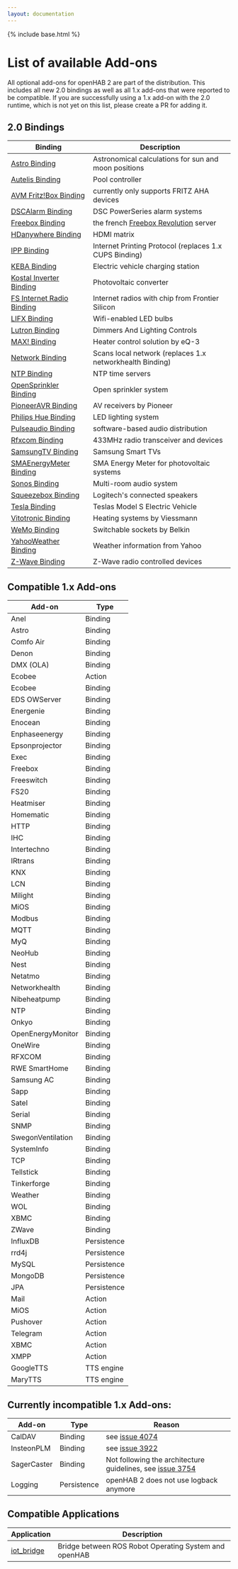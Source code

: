 ```yaml
---
layout: documentation
---
```


{% include base.html %}

# List of available Add-ons

All optional add-ons for openHAB 2 are part of the distribution. This includes all new 2.0 bindings as well as all 1.x add-ons that were reported to be compatible. If you are successfully using a 1.x add-on with the 2.0 runtime, which is not yet on this list, please create a PR for adding it.

## 2.0 Bindings

| Binding | Description |
|-------|----------------------|
| [Astro Binding](bindings-oh2/org.openhab.binding.astro/readme.html) | Astronomical calculations for sun and moon positions |
| [Autelis Binding](bindings-oh2/org.openhab.binding.autelis/readme.html) | Pool controller |
| [AVM Fritz!Box Binding](bindings-oh2/org.openhab.binding.avmfritz/readme.html) | currently only supports FRITZ AHA devices |
| [DSCAlarm Binding](bindings-oh2/org.openhab.binding.dscalarm/readme.html) | DSC PowerSeries alarm systems |
| [Freebox Binding](bindings-oh2/org.openhab.binding.freebox/readme.html) | the french [Freebox Revolution](http://www.free.fr/adsl/freebox-revolution.html) server |
| [HDanywhere Binding](bindings-oh2/org.openhab.binding.hdanywhere/) | HDMI matrix |
| [IPP Binding](bindings-oh2/org.openhab.binding.ipp/readme.html) | Internet Printing Protocol (replaces 1.x CUPS Binding) |
| [KEBA Binding](bindings-oh2/org.openhab.binding.keba/readme.html) | Electric vehicle charging station |
| [Kostal Inverter Binding](bindings-oh2/org.openhab.binding.kostalinverter/readme.html) | Photovoltaic converter |
| [FS Internet Radio Binding](bindings-esh/org.eclipse.smarthome.binding.fsinternetradio/readme.html) | Internet radios with chip from Frontier Silicon |
| [LIFX Binding](bindings-esh/org.eclipse.smarthome.binding.lifx/readme.html) | Wifi-enabled LED bulbs |
| [Lutron Binding](bindings-oh2/org.openhab.binding.lutron/readme.html) | Dimmers And Lighting Controls |
| [MAX! Binding](bindings-oh2/org.openhab.binding.max/readme.html) | Heater control solution by eQ-3 |
| [Network Binding](bindings-oh2/org.openhab.binding.network/) | Scans local network (replaces 1.x networkhealth Binding) |
| [NTP Binding](bindings-esh/org.eclipse.smarthome.binding.ntp/readme.html) | NTP time servers |
| [OpenSprinkler Binding](bindings-oh2/org.openhab.binding.opensprinkler/readme.html) | Open sprinkler system |
| [PioneerAVR Binding](bindings-oh2/org.openhab.binding.pioneeravr/readme.html) | AV receivers by Pioneer |
| [Philips Hue Binding](bindings-esh/org.eclipse.smarthome.binding.hue/readme.html) | LED lighting system |
| [Pulseaudio Binding](bindings-oh2/org.openhab.binding.pulseaudio/readme.html) | software-based audio distribution |
| [Rfxcom Binding](bindings-oh2/org.openhab.binding.rfxcom/readme.html) | 433MHz radio transceiver and devices |
| [SamsungTV Binding](bindings-oh2/org.openhab.binding.samsungtv/readme.html) | Samsung Smart TVs |
| [SMAEnergyMeter Binding](bindings-oh2/org.openhab.binding.smaenergymeter/readme.html) | SMA Energy Meter for photovoltaic systems |
| [Sonos Binding](bindings-esh/org.eclipse.smarthome.binding.sonos/readme.html) | Multi-room audio system |
| [Squeezebox Binding](bindings-oh2/org.openhab.binding.squeezebox/readme.html) | Logitech's connected speakers |
| [Tesla Binding](bindings-oh2/org.openhab.binding.tesla/readme.html) | Teslas Model S Electric Vehicle |
| [Vitotronic Binding](bindings-oh2/org.openhab.binding.vitotronic/readme.html) | Heating systems by Viessmann |
| [WeMo Binding](bindings-esh/org.eclipse.smarthome.binding.wemo/readme.html) | Switchable sockets by Belkin |
| [YahooWeather Binding](bindings-esh/org.eclipse.smarthome.binding.yahooweather/readme.html) | Weather information from Yahoo |
| [Z-Wave Binding](bindings-oh2/org.openhab.binding.zwave/readme.html) | Z-Wave radio controlled devices |

## Compatible 1.x Add-ons

| Add-on | Type |
|--------|------|
| Anel | Binding |
| Astro | Binding |
| Comfo Air | Binding |
| Denon | Binding |
| DMX (OLA) | Binding |
| Ecobee | Action |
| Ecobee | Binding |
| EDS OWServer | Binding |
| Energenie | Binding |
| Enocean | Binding |
| Enphaseenergy | Binding |
| Epsonprojector | Binding |
| Exec | Binding |
| Freebox | Binding |
| Freeswitch | Binding |
| FS20 | Binding |
| Heatmiser | Binding |
| Homematic | Binding |
| HTTP | Binding |
| IHC | Binding |
| Intertechno | Binding |
| IRtrans | Binding |
| KNX | Binding |
| LCN | Binding |
| Milight | Binding |
| MiOS | Binding |
| Modbus | Binding |
| MQTT | Binding |
| MyQ | Binding |
| NeoHub | Binding |
| Nest | Binding |
| Netatmo | Binding |
| Networkhealth | Binding |
| Nibeheatpump | Binding |
| NTP | Binding |
| Onkyo | Binding |
| OpenEnergyMonitor | Binding |
| OneWire | Binding |
| RFXCOM | Binding |
| RWE SmartHome | Binding |
| Samsung AC | Binding |
| Sapp | Binding |
| Satel | Binding |
| Serial | Binding |
| SNMP | Binding |
| SwegonVentilation | Binding |
| SystemInfo | Binding |
| TCP | Binding |
| Tellstick | Binding |
| Tinkerforge | Binding |
| Weather | Binding |
| WOL | Binding |
| XBMC | Binding |
| ZWave | Binding |
| InfluxDB | Persistence |
| rrd4j | Persistence |
| MySQL | Persistence |
| MongoDB | Persistence |
| JPA | Persistence |
| Mail | Action |
| MiOS | Action |
| Pushover | Action |
| Telegram | Action |
| XBMC | Action |
| XMPP | Action |
| GoogleTTS | TTS engine |
| MaryTTS | TTS engine |

## Currently incompatible 1.x Add-ons:

| Add-on | Type | Reason
|--------|------|------|
| CalDAV | Binding | see [issue 4074](https://github.com/openhab/openhab/issues/4074) |
| InsteonPLM | Binding | see [issue 3922](https://github.com/openhab/openhab/issues/3922) |
| SagerCaster | Binding | Not following the architecture guidelines, see [issue 3754](https://github.com/openhab/openhab/issues/3754) |
| Logging | Persistence | openHAB 2 does not use logback anymore |

## Compatible Applications

| Application | Description |
|-------|----------------------|
| [iot_bridge](https://github.com/openhab/openhab/wiki/ROS-Robot-Operating-System) | Bridge between ROS Robot Operating System and openHAB |
